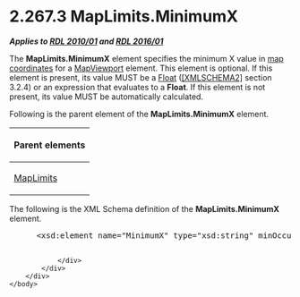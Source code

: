 <html dir="LTR" xmlns:mshelp="http://msdn.microsoft.com/mshelp" xmlns:ddue="http://ddue.schemas.microsoft.com/authoring/2003/5" xmlns:xlink="http://www.w3.org/1999/xlink" xmlns:tool="http://www.microsoft.com/tooltip">
    <head>
        <meta http-equiv="Content-Type" content="text/html; CHARSET=utf-8"></meta>
        <meta name="save" content="history"></meta>
        <title>2.267.3 MapLimits.MinimumX</title>
        <xml>
            <mshelp:toctitle title="2.267.3 MapLimits.MinimumX"></mshelp:toctitle>
            <mshelp:rltitle title="[MS-RDL]: MapLimits.MinimumX"></mshelp:rltitle>
            <mshelp:keyword index="A" term="f7ba8cf7-977d-4766-841d-0330ce873429"></mshelp:keyword>
            <mshelp:attr name="DCSext.ContentType" value="open specification"></mshelp:attr>
            <mshelp:attr name="AssetID" value="f7ba8cf7-977d-4766-841d-0330ce873429"></mshelp:attr>
            <mshelp:attr name="TopicType" value="kbRef"></mshelp:attr>
            <mshelp:attr name="DCSext.Title" value="[MS-RDL]: MapLimits.MinimumX" />
        </xml>
    </head>
    <body>
        <div id="header">
            <h1 class="heading">2.267.3 MapLimits.MinimumX</h1>
        </div>
        <div id="mainSection">
            <div id="mainBody">
                <div id="allHistory" class="saveHistory"></div>
                <div id="sectionSection0" class="section" name="collapseableSection">
                    

<p><b><i>Applies to </i></b><a href="3428e690-a348-4ec7-8a6a-8efb42d2cdee.html"><b><i>RDL 2010/01</i></b></a><b><i>
and </i></b><a href="52ce3983-2bfc-4e72-9359-42aaf5fe4509.html"><b><i>RDL 2016/01</i></b></a></p>

<p>The <b>MapLimits.MinimumX</b> element specifies the minimum
X value in <a href="b2482b3f-74ab-4ca8-a9e5-c07955011743.html#gt_0eca4039-3d5f-4fef-9ced-90ebd4d2bb22">map coordinates</a>
for a <a href="55679f1a-a5b6-4b08-b284-ff6e27deedb4.html">MapViewport</a>
element. This element is optional. If this element is present, its value MUST
be a <a href="c7d0946f-992e-4abc-a304-09b53e030692.html">Float</a> (<a href="https://go.microsoft.com/fwlink/?LinkId=90610">[XMLSCHEMA2]</a> section
3.2.4) or an expression that evaluates to a <b>Float</b>. If this element is
not present, its value MUST be automatically calculated.</p>

<p>Following is the parent element of the <b>MapLimits.MinimumX</b>
element.</p>

<table>
 <thead>
  <tr>
   <th>
   <p>Parent elements</p>
   </th>
  </tr>
 </thead>
 <tr>
  <td>
  <p><a href="161cc5bc-351c-44a2-b603-24cd0871ecbd.html">MapLimits</a></p>
  </td>
 </tr>
</table>

<p>The following is the XML Schema definition of the <b>MapLimits.MinimumX</b>
element.           </p>

<dl>
<dd>
<div><pre> &lt;xsd:element name=&quot;MinimumX&quot; type=&quot;xsd:string&quot; minOccurs=&quot;0&quot; /&gt;
  
</pre></div>
</dd></dl>


                </div>
            </div>
        </div>
    </body>
</html>